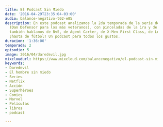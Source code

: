 ```yaml
---
title: El Podcast Sin Miedo
date: '2016-04-29T23:35:04-03:00'
audio: balance-negativo-t02-e05
description: En este podcast analizamos la 2da temporada de la serie de Netflix Daredevil
  (Dan Defensor para los más veteranos), con pinceladas de la 1ra y de Jessica Jones;
  también hablamos de BvS, de Agent Carter, de X-Men First Class, de Legends of Tomorrow...
  ¡hasta de fútbol! Un podcast para todos los gustos.
duracion: '1:36:00'
temporada: 2
episodio: 5
image: 2016/04/daredevil.jpg
mixcloudurl: https://www.mixcloud.com/balancenegativo/el-podcast-sin-miedo-balance-negativo-t02-e05/
keywords:
- Daredevil
- El hombre sin miedo
- Series
- Netflix
- Acción
- Superhéroes
- Comics
- Marvel
- Películas
- libros
- podcast

---
```

